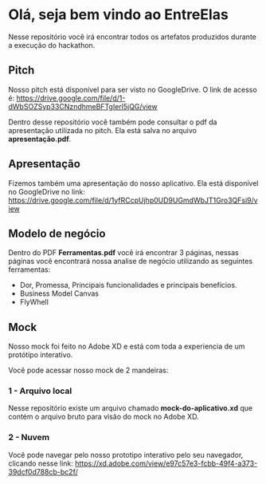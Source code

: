 # Olá, seja bem vindo ao EntreElas

Nesse repositório você irá encontrar todos os artefatos produzidos durante a execução do hackathon.

## Pitch

Nosso pitch está disponível para ser visto no GoogleDrive. O link de acesso é: https://drive.google.com/file/d/1-dWbSOZSyp33CNzndhmeBFTgIerl5jQG/view

Dentro desse repositório você também pode consultar o pdf da apresentação utilizada no pitch. Ela está salva no arquivo **apresentação.pdf**.


## Apresentação

Fizemos também uma apresentação do nosso aplicativo. Ela está disponível no GoogleDrive no link: https://drive.google.com/file/d/1yfRCcpUjhp0UD9UGmdWbJT1Gro3QFsi9/view


## Modelo de negócio

Dentro do PDF **Ferramentas.pdf** você irá encontrar 3 páginas, nessas páginas você encontrará nossa analise de negócio utilizando as seguintes ferramentas:
 - Dor, Promessa, Principais funcionalidades e principais benefícios.
 - Business Model Canvas
 - FlyWhell


## Mock

Nosso mock foi feito no Adobe XD e está com toda a experiencia de um protótipo interativo.

Você pode acessar nosso mock de 2 mandeiras:

### 1 - Arquivo local
Nesse repositório existe um arquivo chamado **mock-do-aplicativo.xd** que contém o arquivo bruto para visão do mock no Adobe XD.

### 2 - Nuvem
Você pode navegar pelo nosso prototipo interativo pelo seu navegador, clicando nesse link:
https://xd.adobe.com/view/e97c57e3-fcbb-49f4-a373-39dcf0d788cb-bc2f/

